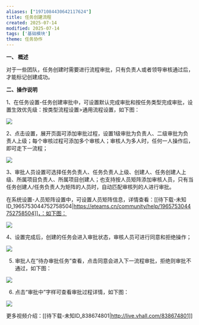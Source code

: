 ```yaml
---
aliases: ["1971084430642117624"]
title: 任务创建流程
created: 2025-07-14
modified: 2025-07-14
tags: ['基础模块']
theme: 任务协作
---
```


**一、 概述**

对于一些团队，任务创建时需要进行流程审批，只有负责人或者领导审核通过后，才能标记创建成功。

**二、操作说明**

1、在任务设置-任务创建审批中，可设置默认完成审批和按任务类型完成审批，设置生效优先级：按类型流程设置>通用流程设置，如下图：

![](08d26cbcd85765e7b8d5c5cb49da4537.jpg)

2、点击设置，展开页面可添加审批过程，设置1级审批为负责人、二级审批为负责人上级；每个审核过程可添加多个审核人；审核人为多人时，任何一人操作后，即可走下一流程；

![](9ab471bd4eb85c9fd45ae955e40f011a.jpg)

3、审批人员设置可选择任务负责人、任务负责人上级、创建人、任务创建人上级、所属项目负责人、所属项目创建人；也支持按人员矩阵添加审核人员，只有当任务创建人/任务负责人为矩阵的人员时，自动匹配审核列的人进行审批。

在系统设置-人员矩阵设置中，可设置人员矩阵信息，详情查看：[[待下载-未知ID_1965753044752758504|https://eteams.cn/community/help/1965753044752758504]]，：如下图：

![](002816101edb1559dbfcdccaa84f6623.jpg)

4、设置完成后，创建的任务会进入审批状态，审核人员可进行同意和拒绝操作；

![](2c8f13664b26442a9826bfa17b130f6f.jpg)

5. 审批人在“待办审批任务”查看，点击同意会进入下一流程审批，拒绝则审批不通过，如下图：

![](acc76225d14d8aa719b2a570b74629f4.jpg)

6. 点击“审批中”字样可查看审批过程详情，如下图：

![](4dba2594f225ded4b24f0ee699380c9a.jpg)

更多视频介绍：[[待下载-未知ID_838674801|http://live.vhall.com/838674801]]